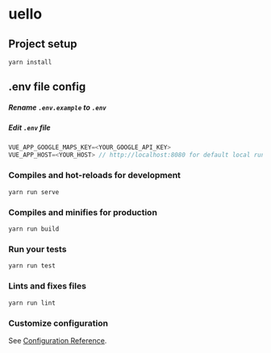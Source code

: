 # uello

## Project setup

```
yarn install
```

## .env file config

##### Rename `.env.example` to `.env`

##### Edit `.env` file

```js
VUE_APP_GOOGLE_MAPS_KEY=<YOUR_GOOGLE_API_KEY>
VUE_APP_HOST=<YOUR_HOST> // http://localhost:8080 for default local running app
```

### Compiles and hot-reloads for development

```
yarn run serve
```

### Compiles and minifies for production

```
yarn run build
```

### Run your tests

```
yarn run test
```

### Lints and fixes files

```
yarn run lint
```

### Customize configuration

See [Configuration Reference](https://cli.vuejs.org/config/).
